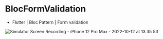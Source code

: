 # BlocFormValidation
* Flutter | Bloc Pattern | Form validation

![Simulator Screen Recording - iPhone 12 Pro Max - 2022-10-12 at 13 35 53](https://user-images.githubusercontent.com/3801579/195287436-2c58e724-a0c5-4055-b199-8c29beb6454c.gif)
